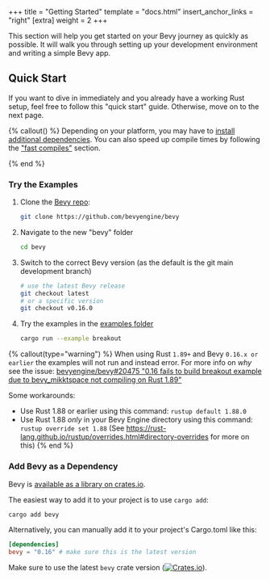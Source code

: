 +++
title = "Getting Started"
template = "docs.html"
insert_anchor_links = "right"
[extra]
weight = 2
+++

This section will help you get started on your Bevy journey as quickly as possible. It will walk you through setting up your development environment and writing a simple Bevy app.

## Quick Start

If you want to dive in immediately and you already have a working Rust setup, feel free to follow this "quick start" guide. Otherwise, move on to the next page.

{% callout() %}
Depending on your platform, you may have to [install additional dependencies].
You can also speed up compile times by following the ["fast compiles"] section.

[install additional dependencies]: /learn/quick-start/getting-started/setup/#installing-os-dependencies
["fast compiles"]: /learn/quick-start/getting-started/setup/#enable-fast-compiles-optional
{% end %}

### Try the Examples

1. Clone the [Bevy repo](https://github.com/bevyengine/bevy):

    ```sh
    git clone https://github.com/bevyengine/bevy
    ```

2. Navigate to the new "bevy" folder

    ```sh
    cd bevy
    ```

3. Switch to the correct Bevy version (as the default is the git main development branch)

    ```sh
    # use the latest Bevy release
    git checkout latest
    # or a specific version
    git checkout v0.16.0
    ```

4. Try the examples in the [examples folder](https://github.com/bevyengine/bevy/tree/latest/examples#examples)

    ```sh
    cargo run --example breakout
    ```

{% callout(type="warning") %}
When using Rust `1.89+` and Bevy `0.16.x or earlier` the examples will not run and instead error. For more info on *why* see the issue: [bevyengine/bevy#20475 "0.16 fails to build breakout example due to bevy_mikktspace not compiling on Rust 1.89"](<https://github.com/bevyengine/bevy/issues/20475>)

Some workarounds:
- Use Rust 1.88 or earlier using this command: `rustup default 1.88.0`
- Use Rust 1.88 *only* in your Bevy Engine directory using this command: `rustup override set 1.88` (See https://rust-lang.github.io/rustup/overrides.html#directory-overrides for more on this)
{% end %}

### Add Bevy as a Dependency

Bevy is [available as a library on crates.io](https://crates.io/crates/bevy).

The easiest way to add it to your project is to use `cargo add`:

```sh
cargo add bevy
```

Alternatively, you can manually add it to your project's Cargo.toml like this:

```toml
[dependencies]
bevy = "0.16" # make sure this is the latest version
```

Make sure to use the latest `bevy` crate version ([![Crates.io](https://img.shields.io/crates/v/bevy.svg)](https://crates.io/crates/bevy)).

